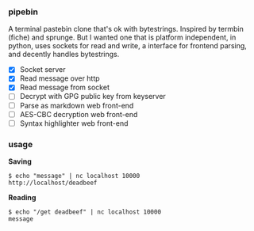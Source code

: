 ### pipebin

A terminal pastebin clone that's ok with bytestrings. Inspired by termbin (fiche) and sprunge. But I wanted one that is platform independent, in python, uses sockets for read and write, a interface for frontend parsing, and decently handles bytestrings.

  - [x] Socket server
  - [x] Read message over http
  - [x] Read message from socket
  - [ ] Decrypt with GPG public key from keyserver
  - [ ] Parse as markdown web front-end
  - [ ] AES-CBC decryption web front-end
  - [ ] Syntax highlighter web front-end

### usage

**Saving**
```
$ echo "message" | nc localhost 10000
http://localhost/deadbeef
```

**Reading**
```
$ echo "/get deadbeef" | nc localhost 10000
message
```
